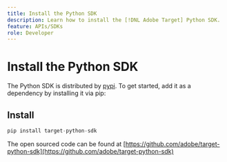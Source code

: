 ```yaml
---
title: Install the Python SDK
description: Learn how to install the [!DNL Adobe Target] Python SDK.
feature: APIs/SDKs
role: Developer
---
```

# Install the Python SDK

The Python SDK is distributed by [pypi](https://pypi.org/project/target-python-sdk). To get started, add it as a dependency by installing it via pip:

## Install

```python {line-numbers="true"}
pip install target-python-sdk
```

The open sourced code can be found at [https://github.com/adobe/target-python-sdk](https://github.com/adobe/target-python-sdk)